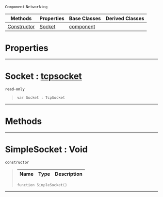  `Component` `Networking`



|Methods|Properties|Base Classes|Derived Classes|
|---|---|---|---|
|[ Constructor](https://github.com/ArendDanielek/ZeroDocsTest/blob/master/code_reference/class_reference/simplesocket.markdown#simplesocket-void)|[ Socket](https://github.com/ArendDanielek/ZeroDocsTest/blob/master/code_reference/class_reference/simplesocket.markdown#socket-zero-engine-docum)|[component](https://github.com/ArendDanielek/ZeroDocsTest/blob/master/code_reference/class_reference/component.markdown)| |


 #  Properties


---  
 #  Socket : [tcpsocket](https://github.com/ArendDanielek/ZeroDocsTest/blob/master/code_reference/class_reference/tcpsocket.markdown)

 `read-only`

> 
> ``` lang=cpp, name=Zilch
> var Socket : TcpSocket


---  
 #  Methods


---  
 #  SimpleSocket : Void

 `constructor`

> 
> |Name|Type|Description|
> |---|---|---|
> ``` lang=cpp, name=Zilch
> function SimpleSocket()
> ``` 


---  
 
  
  
  
  
  
  
  

 